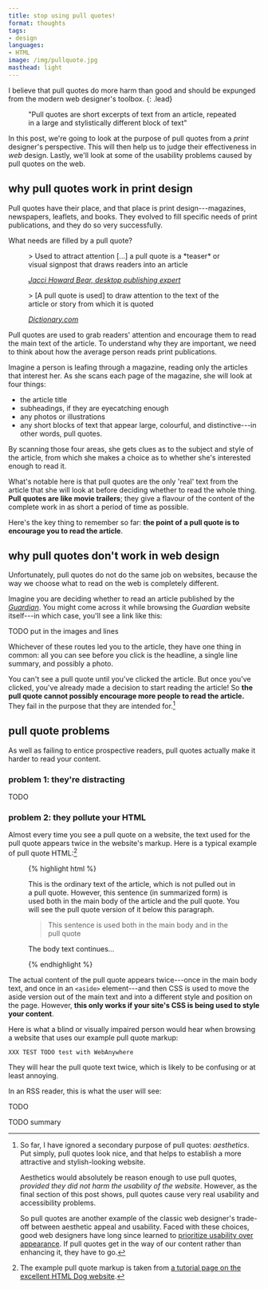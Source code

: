 ```yaml
---
title: stop using pull quotes!
format: thoughts
tags:
- design
languages:
- HTML
image: /img/pullquote.jpg
masthead: light
---
```


I believe that pull quotes do more harm than good and should be expunged from the modern web designer's toolbox.
{: .lead}

<figure class="pullquote">
"Pull quotes are short excerpts of text from an article, repeated in a large and stylistically different block of text"
</figure>

In this post, we're going to look at the purpose of pull quotes from a *print* designer's perspective. This will then help us to judge their effectiveness in *web* design. Lastly, we'll look at some of the usability problems caused by pull quotes on the web.

## why pull quotes work in print design

Pull quotes have their place, and that place is print design---magazines, newspapers, leaflets, and books. They evolved to fill specific needs of print publications, and they do so very successfully.

What needs are filled by a pull quote?<!--more-->

<figure class="quote">
>   Used to attract attention [...] a pull quote is a *teaser* or visual signpost that draws readers into an article

<cite>[Jacci Howard Bear, desktop publishing expert](http://desktoppub.about.com/od/glossary/g/Pull-Quote.htm "About.com - Source for quote about pull quotes")</cite>
</figure>

<figure class="quote">
>   [A pull quote is used] to draw attention to the text of the article or story from which it is quoted

<cite>[Dictionary.com](http://dictionary.reference.com/browse/pull-quote "Source for definition of 'pull quote'")</cite>
</figure>

Pull quotes are used to grab readers' attention and encourage them to read the main text of the article. To understand why they are important, we need to think about how the average person reads print publications.

Imagine a person is leafing through a magazine, reading only the articles that interest her. As she scans each page of the magazine, she will look at four things:

- the article title
- subheadings, if they are eyecatching enough
- any photos or illustrations
- any short blocks of text that appear large, colourful, and distinctive---in other words, pull quotes.

By scanning those four areas, she gets clues as to the subject and style of the article, from which she makes a choice as to whether she's interested enough to read it.

What's notable here is that pull quotes are the only 'real' text from the article that she will look at before deciding whether to read the whole thing. **Pull quotes are like movie trailers**; they give a flavour of the content of the complete work in as short a period of time as possible.

Here's the key thing to remember so far: **the point of a pull quote is to encourage you to read the article**.

## why pull quotes don't work in web design

Unfortunately, pull quotes do not do the same job on websites, because the way we choose what to read on the web is completely different.

Imagine you are deciding whether to read an article published by the [*Guardian*](http://www.theguardian.com). You might come across it while browsing the *Guardian* website itself---in which case, you'll see a link like this:




TODO put in the images and lines

Whichever of these routes led you to the article, they have one thing in common: all you can see before you click is the headline, a single line summary, and possibly a photo.

You can't see a pull quote until you've clicked the article. But once you've clicked, you've already made a decision to start reading the article! So **the pull quote cannot possibly encourage more people to read the article.** They fail in the purpose that they are intended for.[^1]

## pull quote problems

As well as failing to entice prospective readers, pull quotes actually make it harder to read your content.

### problem 1: they're distracting

TODO

### problem 2: they pollute your HTML

Almost every time you see a pull quote on a website, the text used for the pull quote appears twice in the website's markup. Here is a typical example of pull quote HTML:[^2]

<figure class="code">
{% highlight html %}
<p>This is the ordinary text of the article, which is not pulled out in a pull quote. However, this sentence (in summarized form) is used both in the main body of the article and the pull quote. You will see the pull quote version of it below this paragraph.</p>
<aside class="pullquote">
    <blockquote>
        <p>This sentence is used both in the main body and in the pull quote</p>
    </blockquote>
</aside>
<p>The body text continues...</p>
{% endhighlight %}
</figure>

The actual content of the pull quote appears twice---once in the main body text, and once in an `<aside>` element---and then CSS is used to move the aside version out of the main text and into a different style and position on the page. However, **this only works if your site's CSS is being used to style your content**.

Here is what a blind or visually impaired person would hear when browsing a website that uses our example pull quote markup:

    XXX TEST TODO test with WebAnywhere

They will hear the pull quote text twice, which is likely to be confusing or at least annoying.

In an RSS reader, this is what the user will see:

TODO


TODO summary



[^1]: So far, I have ignored a secondary purpose of pull quotes: *aesthetics*. Put simply, pull quotes look nice, and that helps to establish a more attractive and stylish-looking website.

    Aesthetics would absolutely be reason enough to use pull quotes, *provided they did not harm the usability of the website*. However, as the final section of this post shows, pull quotes cause very real usability and accessibility problems.
    
    So pull quotes are another example of the classic web designer's trade-off between aesthetic appeal and usability. Faced with these choices, good web designers have long since learned to [prioritize usability over appearance](http://www.smashingmagazine.com/2008/08/05/7-essential-guidelines-for-functional-design/). If pull quotes get in the way of our content rather than enhancing it, they have to go.

[^2]: The example pull quote markup is taken from [a tutorial page on the excellent HTML Dog website](http://htmldog.com/techniques/pullquotes/ "Pull Quotes - HTML Dog tutorial").

<style>
.content-section .pullquote {
	float: right;
	width: 33%;
	min-width: 10em;
	margin: 0;
	padding: 15px;
	padding: 0.83333rem;
	font-size: 2em;
	line-height: 1.3;
	color: #b1784f;
	background: transparent;
}
</style>
